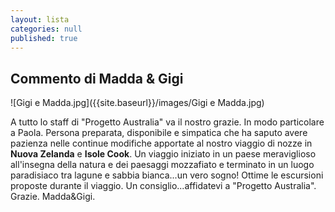 ```yaml
---
layout: lista
categories: null
published: true
---
```




## Commento di Madda & Gigi

![Gigi e Madda.jpg]({{site.baseurl}}/images/Gigi e Madda.jpg)


A tutto lo staff di "Progetto Australia" va il nostro grazie. In modo particolare a Paola. Persona preparata, disponibile e simpatica che ha saputo avere pazienza nelle continue modifiche apportate al nostro viaggio di nozze in **Nuova Zelanda** e **Isole Cook**. 
Un viaggio iniziato in un paese meraviglioso all'insegna della natura e dei paesaggi mozzafiato e terminato in un luogo paradisiaco tra lagune e sabbia bianca...un vero sogno! Ottime le escursioni proposte durante il viaggio. Un consiglio...affidatevi a "Progetto Australia". 
Grazie. Madda&Gigi.
